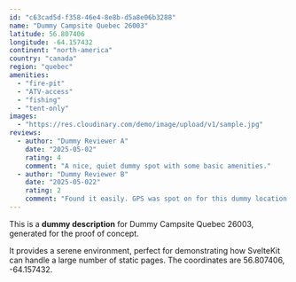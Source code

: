 ```yaml
---
id: "c63cad5d-f358-46e4-8e8b-d5a8e06b3288"
name: "Dummy Campsite Quebec 26003"
latitude: 56.807406
longitude: -64.157432
continent: "north-america"
country: "canada"
region: "quebec"
amenities:
  - "fire-pit"
  - "ATV-access"
  - "fishing"
  - "tent-only"
images:
  - "https://res.cloudinary.com/demo/image/upload/v1/sample.jpg"
reviews:
  - author: "Dummy Reviewer A"
    date: "2025-05-02"
    rating: 4
    comment: "A nice, quiet dummy spot with some basic amenities."
  - author: "Dummy Reviewer B"
    date: "2025-05-022"
    rating: 2
    comment: "Found it easily. GPS was spot on for this dummy location."
---
```


This is a **dummy description** for Dummy Campsite Quebec 26003, generated for the proof of concept.

It provides a serene environment, perfect for demonstrating how SvelteKit can handle a large number of static pages. The coordinates are 56.807406, -64.157432.
